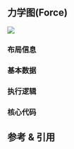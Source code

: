 ## 力学图(Force)

![](https:/img.sz-p.cn/d3Layoutforce.png)

### 布局信息
### 基本数据
### 执行逻辑
### 核心代码

## 参考 & 引用
